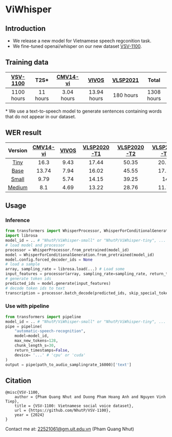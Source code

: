 # ViWhisper
## Introduction
- We release a new model for Vietnamese speech regconition task.
- We fine-tuned openai/whisper on our new dataset [VSV-1100](https://huggingface.co/datasets/NhutP/VSV-1100).

## Training data

| [VSV-1100](https://huggingface.co/datasets/NhutP/VSV-1100) | T2S* | [CMV14-vi](https://huggingface.co/datasets/mozilla-foundation/common_voice_14_0) |[VIVOS](https://huggingface.co/datasets/AILAB-VNUHCM/vivos)| [VLSP2021](https://vlsp.org.vn/index.php/resources) | Total|
|:----------:|:----------:|:----------:|:----------:|:----------:|:----------:|
|   1100 hours  |   11  hours |   3.04 hours  |    13.94  hours| 180 hours | 1308 hours |

\* We use a text-to-speech model to generate sentences containing words that do not appear in our dataset.

## WER result
|Version| [CMV14-vi](https://huggingface.co/datasets/mozilla-foundation/common_voice_14_0) | [VIVOS](https://huggingface.co/datasets/AILAB-VNUHCM/vivos) | [VLSP2020-T1](https://vlsp.org.vn/index.php/resources) | [VLSP2020-T2](https://vlsp.org.vn/index.php/resources) | [VLSP2021-T1](https://vlsp.org.vn/index.php/resources) | [VLSP2021-T2](https://vlsp.org.vn/index.php/resources) |[Bud500](https://huggingface.co/datasets/linhtran92/viet_bud500) |
|:----------:|:----------:|:----------:|:----------:|:----------:|:----------:|:----------:|:----------:|
|[Tiny](https://huggingface.co/NhutP/ViWhisper-tiny)|16.3|9.43|17.44|50.35| 20.15 | 13.86 | 7.86 |
|[Base](https://huggingface.co/NhutP/ViWhisper-base)|13.74|7.94|16.02|45.55| 17.25 | 12.32 | 6.63 |
|[Small](https://huggingface.co/NhutP/ViWhisper-small)|9.79|5.74|14.15|39.25| 14 | 10.06 | 5.97 |
|[Medium](https://huggingface.co/NhutP/ViWhisper-medium)|8.1|4.69|13.22|28.76| 11.78 | 8.28 | 5.38 |


## Usage
### Inference
```python
from transformers import WhisperProcessor, WhisperForConditionalGeneration
import librosa
model_id = .. # "NhutP/ViWhisper-small" or "NhutP/ViWhisper-tiny", ...
# load model and processor
processor = WhisperProcessor.from_pretrained(model_id)
model = WhisperForConditionalGeneration.from_pretrained(model_id)
model.config.forced_decoder_ids = None
# load a sample
array, sampling_rate = librosa.load(...) # Load some 
input_features = processor(array, sampling_rate=sampling_rate, return_tensors="pt").input_features 
# generate token ids
predicted_ids = model.generate(input_features)
# decode token ids to text
transcription = processor.batch_decode(predicted_ids, skip_special_tokens=True)
```
### Use with pipeline
```python
from transformers import pipeline
model_id = .. # "NhutP/ViWhisper-small" or "NhutP/ViWhisper-tiny", ...
pipe = pipeline(
    "automatic-speech-recognition",
    model=model_id,
    max_new_tokens=128,
    chunk_length_s=30,
    return_timestamps=False,
    device= '...' # 'cpu' or 'cuda'
) 
output = pipe(path_to_audio_samplingrate_16000)['text']
```

## Citation

```
@misc{VSV-1100,
    author = {Pham Quang Nhut and Duong Pham Hoang Anh and Nguyen Vinh Tiep},
    title = {VSV-1100: Vietnamese social voice dataset},
    url = {https://github.com/NhutP/VSV-1100},
    year = {2024}
}
```

Contact me at: 22521061@gm.uit.edu.vn (Pham Quang Nhut)
